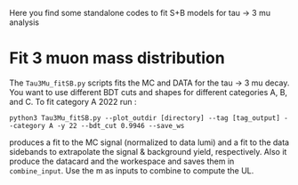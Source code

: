 Here you find some standalone codes to fit S+B models for tau -> 3 mu analysis

# Fit 3 muon mass distribution
The `Tau3Mu_fitSB.py` scripts fits the MC and DATA for the tau -> 3 mu decay. You want to use different BDT cuts and shapes for different categories A, B, and C.
To fit category A 2022 run :
```
python3 Tau3Mu_fitSB.py --plot_outdir [directory] --tag [tag_output] --category A -y 22 --bdt_cut 0.9946 --save_ws
```
produces a fit to the MC signal (normalized to data lumi) and a fit to the data sidebands to extrapolate the signal & background yield, respectively. Also it produce the datacard and the workespace and saves them in `combine_input`. Use the m as inputs to combine to compute the UL. 
